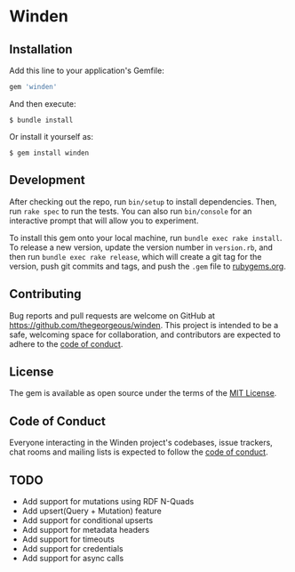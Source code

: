 # Winden

## Installation

Add this line to your application's Gemfile:

```ruby
gem 'winden'
```

And then execute:

    $ bundle install

Or install it yourself as:

    $ gem install winden

## Development

After checking out the repo, run `bin/setup` to install dependencies. Then, run `rake spec` to run the tests. You can also run `bin/console` for an interactive prompt that will allow you to experiment.

To install this gem onto your local machine, run `bundle exec rake install`. To release a new version, update the version number in `version.rb`, and then run `bundle exec rake release`, which will create a git tag for the version, push git commits and tags, and push the `.gem` file to [rubygems.org](https://rubygems.org).

## Contributing

Bug reports and pull requests are welcome on GitHub at https://github.com/thegeorgeous/winden. This project is intended to be a safe, welcoming space for collaboration, and contributors are expected to adhere to the [code of conduct](https://github.com/thegeorgeous/winden/blob/master/CODE_OF_CONDUCT.md).


## License

The gem is available as open source under the terms of the [MIT License](https://opensource.org/licenses/MIT).

## Code of Conduct

Everyone interacting in the Winden project's codebases, issue trackers, chat rooms and mailing lists is expected to follow the [code of conduct](https://github.com/thegeorgeous/winden/blob/master/CODE_OF_CONDUCT.md).

## TODO
- Add support for mutations using RDF N-Quads
- Add upsert(Query + Mutation) feature
- Add support for conditional upserts
- Add support for metadata headers
- Add support for timeouts
- Add support for credentials
- Add support for async calls
